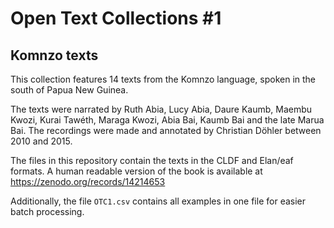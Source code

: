 # Open Text Collections #1 
## Komnzo texts

This collection features 14 texts from the Komnzo language, spoken in the south of Papua New Guinea. 

The texts were narrated by Ruth Abia, Lucy Abia, Daure Kaumb, Maembu Kwozi, Kurai Tawéth, Maraga Kwozi, Abia Bai, Kaumb Bai and the late Marua Bai. The recordings were made and annotated by Christian Döhler between 2010 and 2015. 

The files in this repository contain the texts in the CLDF and Elan/eaf formats. A human readable version of the book is available at https://zenodo.org/records/14214653

Additionally, the file `OTC1.csv` contains all examples in one file for easier batch processing.
